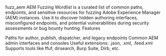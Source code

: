 fuzz_aem
AEM Fuzzing Wordlist is a curated list of common paths, endpoints, and sensitive resources for fuzzing Adobe Experience Manager (AEM) instances.
Use it to discover hidden authoring interfaces, misconfigured endpoints, and potential vulnerabilities during security assessments or bug bounty hunting.
Features

 Paths for author, publish, dispatcher, and legacy endpoints
 Common AEM admin interfaces and consoles
Useful extensions: .json, .xml, .feed.xml
Supports tools like ffuf, dirsearch, Burp Suite, Dirb, etc.
